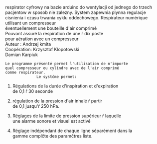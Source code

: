 
respirator cyfrowy na bazie arduino do wentylacji od jednego do trzech pacjentow w sposob nie zalezny. System zapewnia plynna 
regulacje cisnienia i czasu trwania cyklu oddechowego. 
         Respirateur numérique utilisant un compresseur          
           éventuellement une bouteille d'air comprimé            
         Pouvant assuré la respiration de une ŕ dix poste      
                pour aération avec un compresseur           
                   Auteur : Andrzej kmita           
               Coopération: Krzysztof Klopotowski                 
                            Damian Karpiuk                        
                                                                  
    Le programme présenté permet l'utilisation de n'importe      
    quel compresseur ou cylindre avec de l'air comprimé           
    comme respirateur.                                            
                  Le systčme permet:                              
                                                                  
   1. Régulations de la durée d'inspiration et d'expiration       
                 de 0,1 ŕ 30 seconde                              
                                                                  
   2. régulation de la pression d'air inhalé ŕ partir             
                 de 0,1 jusqu'ŕ 250 hPa.                          
                                                                  
   3. Réglages de la limite de pression supérieur ŕ laquelle      
      une alarme sonore et visuel est activé                      
                                                                  
   4. Réglage indépendant de chaque ligne séparément dans la   
      gamme complčte des paramčtres liste. 

